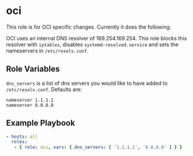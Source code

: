 oci
=========

This role is for OCI specific changes. Currently it does the following:

OCI uses an internal DNS resolver of 169.254.169.254. This role blocks this resolver with `iptables`, disables `systemd-resolved.service` and sets the nameservers in `/etc/resolv.conf`.


Role Variables
--------------

`dns_servers` is a list of dns servers you would like to have added to `/etc/resolv.conf`. Defaults are:

```
nameserver 1.1.1.1
nameserver 8.8.8.8
```

Example Playbook
----------------

```yml
- hosts: all
  roles:
   - { role: oci, vars: { dns_servers: [ '1.1.1.1', '8.8.8.8' ] } }
```
